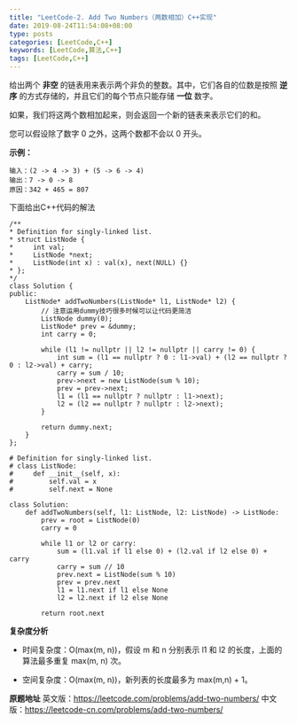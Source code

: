 ```yaml
---
title: "LeetCode-2. Add Two Numbers（两数相加）C++实现"
date: 2019-08-24T11:54:08+08:00
type: posts
categories: [LeetCode,C++]
keywords: [LeetCode,算法,C++]
tags: [LeetCode,C++]
---
```


给出两个 **非空** 的链表用来表示两个非负的整数。其中，它们各自的位数是按照 **逆序** 的方式存储的，并且它们的每个节点只能存储 **一位** 数字。

如果，我们将这两个数相加起来，则会返回一个新的链表来表示它们的和。

您可以假设除了数字 0 之外，这两个数都不会以 0 开头。
<!--more-->
**示例：**
```
输入：(2 -> 4 -> 3) + (5 -> 6 -> 4)
输出：7 -> 0 -> 8
原因：342 + 465 = 807
```
下面给出C++代码的解法
```
/**
* Definition for singly-linked list.
* struct ListNode {
*     int val;
*     ListNode *next;
*     ListNode(int x) : val(x), next(NULL) {}
* };
*/
class Solution {
public:
	ListNode* addTwoNumbers(ListNode* l1, ListNode* l2) {
		// 注意运用dummy技巧很多时候可以让代码更简洁
		ListNode dummy(0);
		ListNode* prev = &dummy;
		int carry = 0;

		while (l1 != nullptr || l2 != nullptr || carry != 0) {
			int sum = (l1 == nullptr ? 0 : l1->val) + (l2 == nullptr ? 0 : l2->val) + carry;
			carry = sum / 10;
			prev->next = new ListNode(sum % 10);
			prev = prev->next;
			l1 = (l1 == nullptr ? nullptr : l1->next);
			l2 = (l2 == nullptr ? nullptr : l2->next);
		}

		return dummy.next;
	}
};
```
```
# Definition for singly-linked list.
# class ListNode:
#     def __init__(self, x):
#         self.val = x
#         self.next = None

class Solution:
    def addTwoNumbers(self, l1: ListNode, l2: ListNode) -> ListNode:
        prev = root = ListNode(0)
        carry = 0
        
        while l1 or l2 or carry:
            sum = (l1.val if l1 else 0) + (l2.val if l2 else 0) + carry
            carry = sum // 10
            prev.next = ListNode(sum % 10)
            prev = prev.next
            l1 = l1.next if l1 else None
            l2 = l2.next if l2 else None
        
        return root.next
```
**复杂度分析**

- 时间复杂度：O(max(m, n))，假设 m 和 n 分别表示 l1 和 l2 的长度，上面的算法最多重复 max(m, n) 次。

- 空间复杂度：O(max(m, n))，新列表的长度最多为 max(m,n) + 1。

**原题地址**
英文版：https://leetcode.com/problems/add-two-numbers/
中文版：https://leetcode-cn.com/problems/add-two-numbers/
